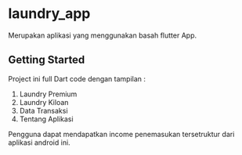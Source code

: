 # laundry_app

Merupakan aplikasi yang menggunakan basah flutter App.

## Getting Started

Project ini full Dart code dengan tampilan :
1. Laundry Premium
2. Laundry Kiloan
3. Data Transaksi
4. Tentang Aplikasi

Pengguna dapat mendapatkan income penemasukan tersetruktur dari aplikasi android ini.

